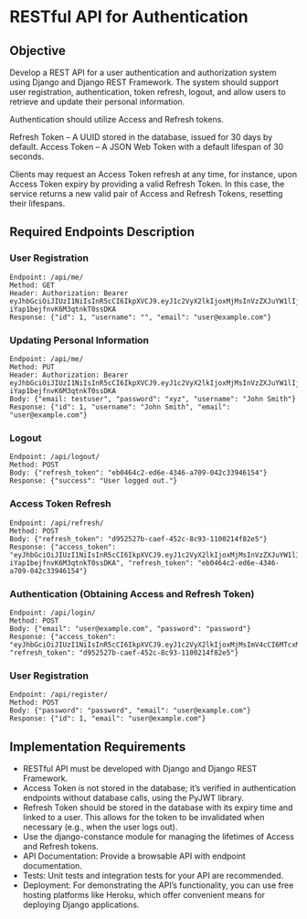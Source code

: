 # RESTful API for Authentication

## Objective 
Develop a REST API for a user authentication and authorization system using Django and Django REST Framework. The system should support user registration, authentication, token refresh, logout, and allow users to retrieve and update their personal information.

Authentication should utilize Access and Refresh tokens.

Refresh Token – A UUID stored in the database, issued for 30 days by default.
Access Token – A JSON Web Token with a default lifespan of 30 seconds.

Clients may request an Access Token refresh at any time, for instance, upon Access Token expiry by providing a valid Refresh Token. In this case, the service returns a new valid pair of Access and Refresh Tokens, resetting their lifespans.

## Required Endpoints Description
### User Registration

```text
Endpoint: /api/me/
Method: GET
Header: Authorization: Bearer eyJhbGciOiJIUzI1NiIsInR5cCI6IkpXVCJ9.eyJ1c2VyX2lkIjoxMjMsInVzZXJuYW1lIjoiZXhhbXBsZVVzZXIiLCJleHAiOjE3MTIxNDYxNDd9.zKobBlRuOiJSxCmi-iYap1bejfnvK6M3qtnkT0ssDKA
Response: {"id": 1, "username": "", "email": "user@example.com"}  
```

### Updating Personal Information
```text
Endpoint: /api/me/
Method: PUT
Header: Authorization: Bearer eyJhbGciOiJIUzI1NiIsInR5cCI6IkpXVCJ9.eyJ1c2VyX2lkIjoxMjMsInVzZXJuYW1lIjoiZXhhbXBsZVVzZXIiLCJleHAiOjE3MTIxNDYxNDd9.zKobBlRuOiJSxCmi-iYap1bejfnvK6M3qtnkT0ssDKA
Body: {"email: testuser", "password": "xyz", "username": "John Smith"}
Response: {"id": 1, "username": "John Smith", "email": "user@example.com"}
```

### Logout
```text
Endpoint: /api/logout/
Method: POST
Body: {"refresh_token": "eb0464c2-ed6e-4346-a709-042c33946154"}
Response: {"success": "User logged out."}
```

### Access Token Refresh
```text
Endpoint: /api/refresh/
Method: POST
Body: {"refresh_token": "d952527b-caef-452c-8c93-1100214f82e5"}
Response: {"access_token": "eyJhbGciOiJIUzI1NiIsInR5cCI6IkpXVCJ9.eyJ1c2VyX2lkIjoxMjMsInVzZXJuYW1lIjoiZXhhbXBsZVVzZXIiLCJleHAiOjE3MTIxNDYxNDd9.zKobBlRuOiJSxCmi-iYap1bejfnvK6M3qtnkT0ssDKA", "refresh_token": "eb0464c2-ed6e-4346-a709-042c33946154"}
```

### Authentication (Obtaining Access and Refresh Token)
```text
Endpoint: /api/login/
Method: POST
Body: {"email": "user@example.com", "password": "password"}
Response: {"access_token": "eyJhbGciOiJIUzI1NiIsInR5cCI6IkpXVCJ9.eyJ1c2VyX2lkIjoxMjMsImV4cCI6MTcxMjE0NTk0NiwiaWF0IjoxNzEyMTQ1OTE2fQ.KX6LM66tC3p3bUCdkWRQkPvariP8tzUfWd8Z13akCPY", "refresh_token": "d952527b-caef-452c-8c93-1100214f82e5"}
```

### User Registration
```text
Endpoint: /api/register/
Method: POST
Body: {"password": "password", "email": "user@example.com"}
Response: {"id": 1, "email": "user@example.com"}
```

## Implementation Requirements 
- RESTful API must be developed with Django and Django REST Framework.
- Access Token is not stored in the database; it’s verified in authentication endpoints without database calls, using the PyJWT library.
- Refresh Token should be stored in the database with its expiry time and linked to a user. This allows for the token to be invalidated when necessary (e.g., when the user logs out).
- Use the django-constance module for managing the lifetimes of Access and Refresh tokens.
- API Documentation: Provide a browsable API with endpoint documentation.
- Tests: Unit tests and integration tests for your API are recommended.
- Deployment: For demonstrating the API’s functionality, you can use free hosting platforms like Heroku, which offer convenient means for deploying Django applications.